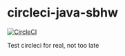 # circleci-java-sbhw

[![CircleCI](https://circleci.com/gh/pcavezzan/circleci-java-sbhw.svg?style=shield)](https://circleci.com/gh/pcavezzan/circleci-java-sbhw)
        
Test circleci for real, not too late
